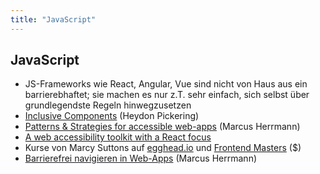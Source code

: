 ```yaml
---
title: "JavaScript"
---
```

## JavaScript

- JS-Frameworks wie React, Angular, Vue sind nicht von Haus aus ein barrierebhaftet; sie machen es nur z.T. sehr einfach, sich selbst über grundlegendste Regeln hinwegzusetzen
- [Inclusive Components](https://inclusive-components.design) (Heydon Pickering)
- [Patterns & Strategies for accessible web-apps](https://accessible-app.com) (Marcus Herrmann)
- [A web accessibility toolkit with a React focus](https://www.upyoura11y.com)
- Kurse von Marcy Suttons auf [egghead.io](https://egghead.io) und [Frontend Masters](https://frontendmasters.com) ($)
- [Barrierefrei navigieren in Web-Apps](https://marcus-herrmann.com/blog/barrierefrei-navigieren-in-web-apps) (Marcus Herrmann)
